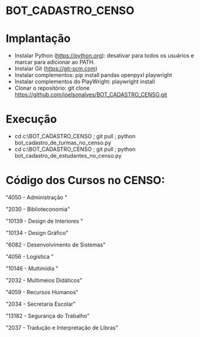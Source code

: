 # BOT_CADASTRO_CENSO

# Implantação

- Instalar Python (https://python.org): desativar para todos os usuários e marcar para adicionar ao PATH.
- Instalar Git (https://git-scm.com)
- Instalar complementos: pip install pandas openpyxl playwright
- Instalar complementos do PlayWright: playwright install
- Clonar o repositório: git clone https://github.com/joelsonalves/BOT_CADASTRO_CENSO.git

# Execução

- cd c:\BOT_CADASTRO_CENSO ; git pull ; python bot_cadastro_de_turmas_no_censo.py
- cd c:\BOT_CADASTRO_CENSO ; git pull ; python bot_cadastro_de_estudantes_no_censo.py

# Código dos Cursos no CENSO:

"4050 - Administração "

"2030 - Biblioteconomia"

"10139 - Design de Interiores "

"10134 - Design Gráfico"

"6082 - Desenvolvimento de Sistemas"

"4056 - Logística "

"10146 - Multimídia "

"2032 - Multimeios Didáticos"

"4059 - Recursos Humanos"

"2034 - Secretaria Escolar"

"13182 - Segurança do Trabalho"

"2037 - Tradução e Interpretação de Libras"
